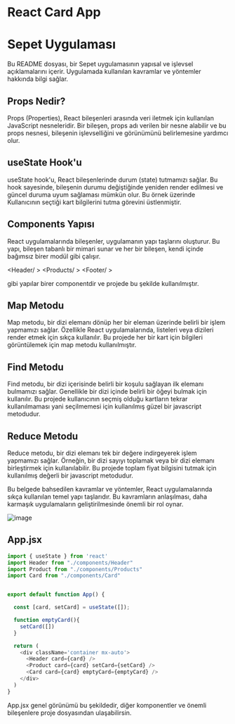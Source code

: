 # React Card App

# Sepet Uygulaması

Bu README dosyası, bir Sepet uygulamasının yapısal ve işlevsel açıklamalarını içerir. Uygulamada kullanılan kavramlar ve yöntemler hakkında bilgi sağlar.

## Props Nedir?

Props (Properties), React bileşenleri arasında veri iletmek için kullanılan JavaScript nesneleridir. Bir bileşen, props adı verilen bir nesne alabilir ve bu props nesnesi, bileşenin işlevselliğini ve görünümünü belirlemesine yardımcı olur.

## useState Hook'u

useState hook'u, React bileşenlerinde durum (state) tutmamızı sağlar. Bu hook sayesinde, bileşenin durumu değiştiğinde yeniden render edilmesi ve güncel duruma uyum sağlaması mümkün olur.
Bu örnek üzerinde Kullanıcının seçtiği kart bilgilerini tutma görevini üstlenmiştir.

## Components Yapısı

React uygulamalarında bileşenler, uygulamanın yapı taşlarını oluşturur. Bu yapı, bileşen tabanlı bir mimari sunar ve her bir bileşen, kendi içinde bağımsız birer modül gibi çalışır.

<Header/ >
<Products/ >
<Footer/ >

gibi yapılar birer componentdir ve projede bu şekilde kullanılmıştır.

## Map Metodu

Map metodu, bir dizi elemanı dönüp her bir eleman üzerinde belirli bir işlem yapmamızı sağlar. Özellikle React uygulamalarında, listeleri veya dizileri render etmek için sıkça kullanılır.
Bu projede her bir kart için bilgileri görüntülemek için map metodu kullanılmıştır.

## Find Metodu

Find metodu, bir dizi içerisinde belirli bir koşulu sağlayan ilk elemanı bulmamızı sağlar. Genellikle bir dizi içinde belirli bir öğeyi bulmak için kullanılır.
Bu projede kullanıcının seçmiş olduğu kartların tekrar kullanılmaması yani seçilmemesi için kullanılmış güzel bir javascript metodudur.

## Reduce Metodu

Reduce metodu, bir dizi elemanı tek bir değere indirgeyerek işlem yapmamızı sağlar. Örneğin, bir dizi sayıyı toplamak veya bir dizi elemanı birleştirmek için kullanılabilir.
Bu projede toplam fiyat bilgisini tutmak için kullanılmış değerli bir javascript metodudur.

Bu belgede bahsedilen kavramlar ve yöntemler, React uygulamalarında sıkça kullanılan temel yapı taşlarıdır. Bu kavramların anlaşılması, daha karmaşık uygulamaların geliştirilmesinde önemli bir rol oynar.


![image](https://github.com/HamzaDogann/React-Card-App/assets/93007915/bf65dfa0-058d-4de8-8e47-104b9dcdaad5)

## App.jsx
```javascript
import { useState } from 'react'
import Header from "./components/Header"
import Product from "./components/Products"
import Card from "./components/Card"


export default function App() {

  const [card, setCard] = useState([]);

  function emptyCard(){
    setCard([])
  }

  return (
    <div className='container mx-auto'>
      <Header card={card} />
      <Product card={card} setCard={setCard} />
      <Card card={card} emptyCard={emptyCard} />
    </div>
  )
}
```
App.jsx genel görünümü bu şekildedir, diğer komponentler ve önemli bileşenlere proje dosyasından ulaşabilirsin.
